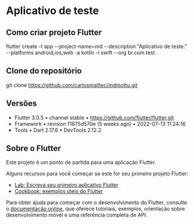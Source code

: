 # Aplicativo de teste


## Como criar projeto Flutter
flutter create -t app --project-name=md  --description "Aplicativo de teste." --platforms android,ios,web -a kotlin -i swift --org br.com.test .

## Clone do repositório
git clone https://github.com/carlosmalltec/mdmottu.git

## Versões
- Flutter 3.0.5 • channel stable • https://github.com/flutter/flutter.git
- Framework • revision f1875d570e (5 weeks ago) • 2022-07-13 11:24:16
- Tools • Dart 2.17.6 • DevTools 2.12.2

## Sobre o Flutter

Este projeto é um ponto de partida para uma aplicação Flutter.

Alguns recursos para você começar se este for seu primeiro projeto Flutter:

- [Lab: Escreva seu primeiro aplicativo Flutter](https://docs.flutter.dev/get-started/codelab)
- [Cookbook: exemplos úteis do Flutter](https://docs.flutter.dev/cookbook)

Para obter ajuda para começar com o desenvolvimento do Flutter, consulte o
[documentação online](https://docs.flutter.dev/), que oferece tutoriais,
exemplos, orientação sobre desenvolvimento móvel e uma referência completa de API.
